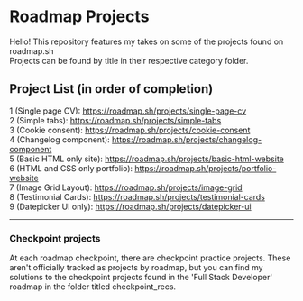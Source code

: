 # Roadmap Projects
Hello! This repository features my takes on some of the projects found on roadmap.sh <br> Projects can be found by title in their respective category folder.

## Project List (in order of completion)

1 (Single page CV): https://roadmap.sh/projects/single-page-cv
<br>
2 (Simple tabs): https://roadmap.sh/projects/simple-tabs
<br>
3 (Cookie consent): https://roadmap.sh/projects/cookie-consent
<br>
4 (Changelog component): https://roadmap.sh/projects/changelog-component
<br>
5 (Basic HTML only site): https://roadmap.sh/projects/basic-html-website
<br>
6 (HTML and CSS only portfolio): https://roadmap.sh/projects/portfolio-website
<br>
7 (Image Grid Layout): https://roadmap.sh/projects/image-grid
<br>
8 (Testimonial Cards): https://roadmap.sh/projects/testimonial-cards
<br>
9 (Datepicker UI only): https://roadmap.sh/projects/datepicker-ui

<hr>

### Checkpoint projects

At each roadmap checkpoint, there are checkpoint practice projects. These aren't officially tracked as projects by roadmap, but you can find my solutions to the checkpoint projects
found in the 'Full Stack Developer' roadmap in the folder titled checkpoint_recs. 
